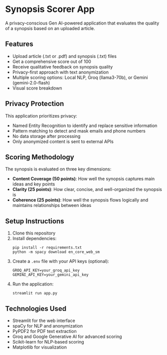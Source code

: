 # Synopsis Scorer App

A privacy-conscious Gen AI-powered application that evaluates the quality of a synopsis based on an uploaded article.

## Features

- Upload article (.txt or .pdf) and synopsis (.txt) files
- Get a comprehensive score out of 100
- Receive qualitative feedback on synopsis quality
- Privacy-first approach with text anonymization
- Multiple scoring options: Local NLP, Groq (llama3-70b), or Gemini (gemini-2.0-flash)
- Visual score breakdown

## Privacy Protection

This application prioritizes privacy:
- Named Entity Recognition to identify and replace sensitive information
- Pattern matching to detect and mask emails and phone numbers
- No data storage after processing
- Only anonymized content is sent to external APIs

## Scoring Methodology

The synopsis is evaluated on three key dimensions:
- **Content Coverage (50 points)**: How well the synopsis captures main ideas and key points
- **Clarity (25 points)**: How clear, concise, and well-organized the synopsis is
- **Coherence (25 points)**: How well the synopsis flows logically and maintains relationships between ideas

## Setup Instructions

1. Clone this repository
2. Install dependencies:
   ```
   pip install -r requirements.txt
   python -m spacy download en_core_web_sm
   ```
3. Create a `.env` file with your API keys (optional):
   ```
   GROQ_API_KEY=your_groq_api_key
   GEMINI_API_KEY=your_gemini_api_key
   ```
4. Run the application:
   ```
   streamlit run app.py
   ```

## Technologies Used

- Streamlit for the web interface
- spaCy for NLP and anonymization
- PyPDF2 for PDF text extraction
- Groq and Google Generative AI for advanced scoring
- Scikit-learn for NLP-based scoring
- Matplotlib for visualization
